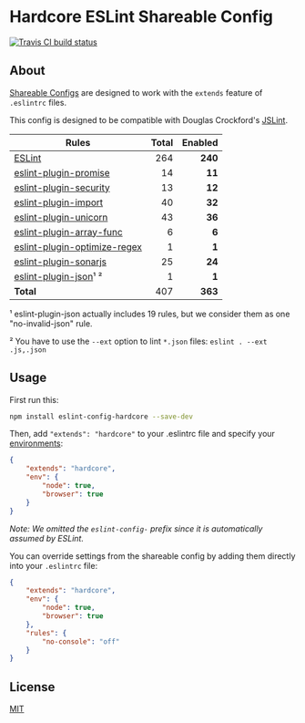 # Hardcore ESLint Shareable Config

[![Travis CI build status](https://img.shields.io/travis/EvgenyOrekhov/eslint-config-hardcore/master.svg?style=flat-square)](https://travis-ci.org/EvgenyOrekhov/eslint-config-hardcore)

## About

[Shareable Configs](https://eslint.org/docs/developer-guide/shareable-configs)
are designed to work with the `extends` feature of `.eslintrc` files.

This config is designed to be compatible with Douglas Crockford's
[JSLint](https://jslint.com/).

| Rules                                                                                        | Total | Enabled |
| -------------------------------------------------------------------------------------------- | ----: | ------: |
| [ESLint](https://eslint.org/docs/rules/)                                                     | 264   | **240** |
| [eslint-plugin-promise](https://github.com/xjamundx/eslint-plugin-promise)                   | 14    | **11**  |
| [eslint-plugin-security](https://github.com/nodesecurity/eslint-plugin-security)             | 13    | **12**  |
| [eslint-plugin-import](https://github.com/benmosher/eslint-plugin-import)                    | 40    | **32**  |
| [eslint-plugin-unicorn](https://github.com/sindresorhus/eslint-plugin-unicorn)               | 43    | **36**  |
| [eslint-plugin-array-func](https://github.com/freaktechnik/eslint-plugin-array-func)         | 6     | **6**   |
| [eslint-plugin-optimize-regex](https://github.com/BrainMaestro/eslint-plugin-optimize-regex) | 1     | **1**   |
| [eslint-plugin-sonarjs](https://github.com/SonarSource/eslint-plugin-sonarjs)                | 25    | **24**  |
| [eslint-plugin-json](https://github.com/azeemba/eslint-plugin-json)¹ ²                       | 1     | **1**   |
| **Total**                                                                                    | 407   | **363** |

¹ eslint-plugin-json actually includes 19 rules, but we consider them as one
"no-invalid-json" rule.

² You have to use the `--ext` option to lint `*.json` files:
`eslint . --ext .js,.json`

## Usage

First run this:

```bash
npm install eslint-config-hardcore --save-dev
```

Then, add `"extends": "hardcore"` to your .eslintrc file and specify your
[environments](https://eslint.org/docs/user-guide/configuring#specifying-environments):

```json
{
    "extends": "hardcore",
    "env": {
        "node": true,
        "browser": true
    }
}
```

*Note: We omitted the `eslint-config-` prefix since it is automatically assumed
by ESLint.*

You can override settings from the shareable config by adding them directly into
your `.eslintrc` file:

```json
{
    "extends": "hardcore",
    "env": {
        "node": true,
        "browser": true
    },
    "rules": {
        "no-console": "off"
    }
}
```

## License

[MIT](LICENSE)
